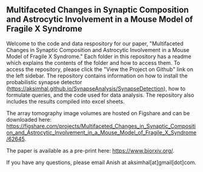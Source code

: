 ## Multifaceted Changes in Synaptic Composition and Astrocytic Involvement in a Mouse Model of Fragile X Syndrome

Welcome to the code and data respository for our paper, "Multifaceted Changes in Synaptic Composition and Astrocytic Involvement in a Mouse Model of Fragile X Syndrome." Each folder in this repository has a readme which explains the contents of the folder and how to access them. To access the repository, please click the "View the Project on Github" link on the left sidebar. The repository contains information on how to install the probabilistic synapse detector (https://aksimhal.github.io/SynapseAnalysis/SynapseDetection), how to formulate queries, and the code used for data analysis. The repository also includes the results compiled into excel sheets. 

The array tomography image volumes are hosted on Figshare and can be downloaded here: https://figshare.com/projects/Multifaceted_Changes_in_Synaptic_Composition_and_Astrocytic_Involvement_in_a_Mouse_Model_of_Fragile_X_Syndrome/62645.

The paper is available as a pre-print here: https://www.biorxiv.org/.

If you have any questions, please email Anish at aksimhal[at]gmail[dot]com. 



